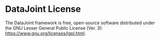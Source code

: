 # DataJoint License

The DataJoint framework is free, open-source software distributed under the GNU Lesser General Public License (Ver. 3): https://www.gnu.org/licenses/lgpl.html.
